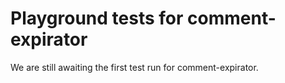 # Playground tests for comment-expirator
We are still awaiting the first test run for comment-expirator.
